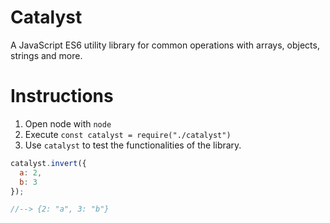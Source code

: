 # Catalyst

A JavaScript ES6 utility library for common operations with
arrays, objects, strings and more.

# Instructions

1) Open node with `node`
2) Execute `const catalyst = require("./catalyst")`
3) Use `catalyst` to test the functionalities of the library.

```javascript
catalyst.invert({
  a: 2,
  b: 3
});

//--> {2: "a", 3: "b"}
```
